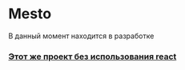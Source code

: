 # Mesto

В данный момент находится в разработке

### [Этот же проект без использования react](https://github.com/SanFili/pr11)
